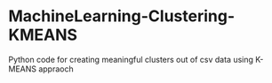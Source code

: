 # MachineLearning-Clustering-KMEANS

Python code for creating meaningful clusters out of csv data using K-MEANS appraoch
